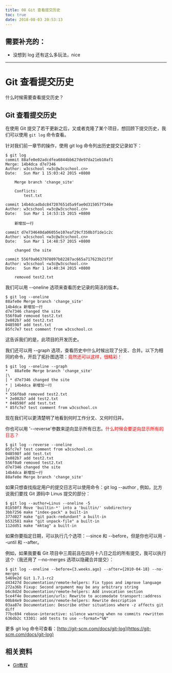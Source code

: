 ```yaml
---
title: 08 Git 查看提交历史
toc: true
date: 2018-08-03 20:53:13
---
```

## 需要补充的：

- 没想到 log 还有这么多玩法，nice

---


# Git 查看提交历史

什么时候需要查看提交历史？


## Git 查看提交历史


在使用 Git 提交了若干更新之后，又或者克隆了某个项目，想回顾下提交历史，我们可以使用 `git log` 命令查看。

针对我们前一章节的操作，使用 git log 命令列出历史提交记录如下：

```
$ git log
commit 88afe0e02adcdfea6844bb627de97da21eb10af1
Merge: 14b4dca d7e7346
Author: w3cschool <w3c@w3cschool.cn>
Date:   Sun Mar 1 15:03:42 2015 +0800

    Merge branch 'change_site'

    Conflicts:
        test.txt

commit 14b4dcadbdc847207651d5a9fae0d315057f346e
Author: w3cschool <w3c@w3cschool.cn>
Date:   Sun Mar 1 14:53:15 2015 +0800

    新增加一行

commit d7e734640da06055e107eaf29cf350b3f1de1c2c
Author: w3cschool <w3c@w3cschool.cn>
Date:   Sun Mar 1 14:48:57 2015 +0800

    changed the site

commit 556f0a0637978097b82287ac665a717623b21f3f
Author: w3cschool <w3c@w3cschool.cn>
Date:   Sun Mar 1 14:40:34 2015 +0800

    removed test2.txt
```


我们可以用 --oneline 选项来查看历史记录的简洁的版本。

```
$ git log --oneline
88afe0e Merge branch 'change_site'
14b4dca 新增加一行
d7e7346 changed the site
556f0a0 removed test2.txt
2e082b7 add test2.txt
048598f add test.txt
85fc7e7 test comment from w3cschool.cn
```


这告诉我们的是，此项目的开发历史。

我们还可以用 --graph 选项，查看历史中什么时候出现了分支、合并。以下为相同的命令，开启了拓扑图选项：<span style="color:red;">竟然还可以这样，很精彩！</span>


```
$ git log --oneline --graph
*   88afe0e Merge branch 'change_site'
|\
| * d7e7346 changed the site
* | 14b4dca 新增加一行
|/
* 556f0a0 removed test2.txt
* 2e082b7 add test2.txt
* 048598f add test.txt
* 85fc7e7 test comment from w3cschool.cn
```



现在我们可以更清楚明了地看到何时工作分叉、又何时归并。

你也可以用 '--reverse'参数来逆向显示所有日志。<span style="color:red;">什么时候会要逆向显示所有的日志？</span>


```
$ git log --reverse --oneline
85fc7e7 test comment from w3cschool.cn
048598f add test.txt
2e082b7 add test2.txt
556f0a0 removed test2.txt
d7e7346 changed the site
14b4dca 新增加一行
88afe0e Merge branch 'change_site'
```



如果只想查找指定用户的提交日志可以使用命令：git log --author , 例如，比方说我们要找 Git 源码中 Linus 提交的部分：


```
$ git log --author=Linus --oneline -5
81b50f3 Move 'builtin-*' into a 'builtin/' subdirectory
3bb7256 make "index-pack" a built-in
377d027 make "git pack-redundant" a built-in
b532581 make "git unpack-file" a built-in
112dd51 make "mktag" a built-in
```



如果你要指定日期，可以执行几个选项：--since 和 --before，但是你也可以用 --until 和 --after。

例如，如果我要看 Git 项目中三周前且在四月十八日之后的所有提交，我可以执行这个（我还用了 --no-merges 选项以隐藏合并提交）：


```
$ git log --oneline --before={3.weeks.ago} --after={2010-04-18} --no-merges
5469e2d Git 1.7.1-rc2
d43427d Documentation/remote-helpers: Fix typos and improve language
272a36b Fixup: Second argument may be any arbitrary string
b6c8d2d Documentation/remote-helpers: Add invocation section
5ce4f4e Documentation/urls: Rewrite to accomodate transport::address
00b84e9 Documentation/remote-helpers: Rewrite description
03aa87e Documentation: Describe other situations where -z affects git diff
77bc694 rebase-interactive: silence warning when no commits rewritten
636db2c t3301: add tests to use --format="%N"
```



更多 git log 命令可查看：[http://git-scm.com/docs/git-log](https://git-scm.com/docs/git-log)







## 相关资料

- [Git教程](https://www.w3cschool.cn/git/)
